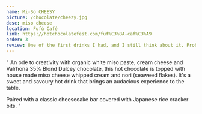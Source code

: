 ```yaml
---
name: Mi-So CHEESY
picture: /chocolate/cheezy.jpg
desc: miso cheese
location: Fufú Café
link: https://hotchocolatefest.com/fuf%C3%BA-caf%C3%A9
order: 3
review: One of the first drinks I had, and I still think about it. Probably my favorite one. Fufu's was my favorite last year too!
---
```


"
An ode to creativity with organic white miso paste, cream cheese and Valrhona 35% Blond Dulcey chocolate, this hot chocolate is topped with house made miso cheese whipped cream and nori (seaweed flakes). It's a sweet and savoury hot drink that brings an audacious experience to the table.

Paired with a classic cheesecake bar covered with Japanese rice cracker bits.
"
